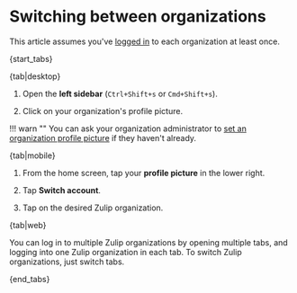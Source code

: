 # Switching between organizations

This article assumes you've [logged in](/help/logging-in) to each organization at least once.

{start_tabs}

{tab|desktop}

1. Open the **left sidebar** (`Ctrl+Shift+s` or `Cmd+Shift+s`).

1. Click on your organization's profile picture.

!!! warn ""
    You can ask your organization administrator to
    [set an organization profile picture](/help/create-your-organization-profile)
    if they haven't already.

{tab|mobile}

1. From the home screen, tap your **profile picture** in the lower right.

1. Tap **Switch account**.

1. Tap on the desired Zulip organization.

{tab|web}

You can log in to multiple Zulip organizations by opening multiple tabs, and
logging into one Zulip organization in each tab. To switch Zulip organizations,
just switch tabs.

{end_tabs}
